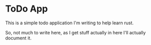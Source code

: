 # ToDo App  
This is a simple todo application I'm writing to help learn rust.  

So, not much to write here, as I get stuff actually in here I'll actually document it.  
